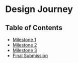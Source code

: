 # Design Journey

## Table of Contents

- [Milestone 1](milestone-1.md)
- [Milestone 2](milestone-2.md)
- [Milestone 3](milestone-3.md)
- [Final Submission](milestone-final.md)
